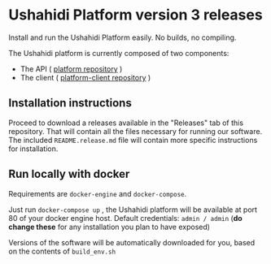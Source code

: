 # Ushahidi Platform version 3 releases

Install and run the Ushahidi Platform easily. No builds, no compiling.

The Ushahidi platform is currently composed of two components:

* The API ( [platform repository](https://github.com/ushahidi/platform) )
* The client ( [platform-client repository](https://github.com/ushahidi/platform-client) )

## Installation instructions

Proceed to download a releases available in the "Releases" tab of this repository. That will
contain all the files necessary for running our software. The included `README.release.md`
file will contain more specific instructions for installation.

## Run locally with docker

Requirements are `docker-engine` and `docker-compose`.

Just run `docker-compose up` , the Ushahidi platform will be available at port 80 of your
docker engine host. Default credentials: `admin / admin` (**do change these** for any
installation you plan to have exposed)

Versions of the software will be automatically downloaded for you, based on the contents
of `build_env.sh` 